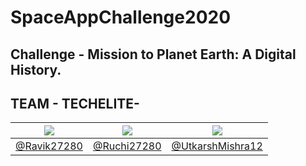 # SpaceAppChallenge2020
## Challenge -  Mission to Planet Earth: A Digital History.
## TEAM - TECHELITE-

[![](https://avatars3.githubusercontent.com/u/47824408?v=4&s=80)](https://github.com/Ravik27280) | [![](https://avatars3.githubusercontent.com/u/65845928?v=4&s=80)](https://github.com/Ruchi27280) | [![](https://avatars3.githubusercontent.com/u/67385503?v=4&s=80)](https://github.com/UtkarshMishra12)
-|-|-
[@Ravik27280](https://github.com/Ravik27280) | [@Ruchi27280](https://github.com/Ruchi27280) | [@UtkarshMishra12](https://github.com/UtkarshMishra12) | [@saumyabathla](https://github.com/saumyabathla) | [@muskaanmittala](https://github.com/muskaanmittala)
